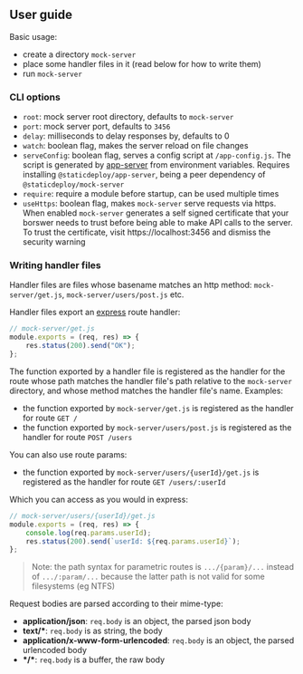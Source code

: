 ## User guide

Basic usage:

* create a directory `mock-server`
* place some handler files in it (read below for how to write them)
* run `mock-server`

### CLI options

* `root`: mock server root directory, defaults to `mock-server`
* `port`: mock server port, defaults to `3456`
* `delay`: milliseconds to delay responses by, defaults to 0
* `watch`: boolean flag, makes the server reload on file changes
* `serveConfig`: boolean flag, serves a config script at `/app-config.js`. The
  script is generated by
  [app-server](https://github.com/staticdeploy/app-server) from environment
  variables. Requires installing `@staticdeploy/app-server`, being a peer
  dependency of `@staticdeploy/mock-server`
* `require`: require a module before startup, can be used multiple times
* `useHttps`: boolean flag, makes `mock-server` serve requests via https. When
  enabled `mock-server` generates a self signed certificate that your borswer
  needs to trust before being able to make API calls to the server. To trust the
  certificate, visit https://localhost:3456 and dismiss the security warning

### Writing handler files

Handler files are files whose basename matches an http method:
`mock-server/get.js`, `mock-server/users/post.js` etc.

Handler files export an [express](http://expressjs.com) route handler:

```js
// mock-server/get.js
module.exports = (req, res) => {
    res.status(200).send("OK");
};
```

The function exported by a handler file is registered as the handler for the
route whose path matches the handler file's path relative to the `mock-server`
directory, and whose method matches the handler file's name. Examples:

* the function exported by `mock-server/get.js` is registered as the handler for
  route `GET /`
* the function exported by `mock-server/users/post.js` is registered as the
  handler for route `POST /users`

You can also use route params:

* the function exported by `mock-server/users/{userId}/get.js` is registered as
  the handler for route `GET /users/:userId`

Which you can access as you would in express:

```js
// mock-server/users/{userId}/get.js
module.exports = (req, res) => {
    console.log(req.params.userId);
    res.status(200).send(`userId: ${req.params.userId}`);
};
```

> Note: the path syntax for parametric routes is `.../{param}/...` instead of
> `.../:param/...` because the latter path is not valid for some filesystems (eg
> NTFS)

Request bodies are parsed according to their mime-type:

* **application/json**: `req.body` is an object, the parsed json body
* **text/\***: `req.body` is as string, the body
* **application/x-www-form-urlencoded**: `req.body` is an object, the parsed
  urlencoded body
* **\*/\***: `req.body` is a buffer, the raw body
